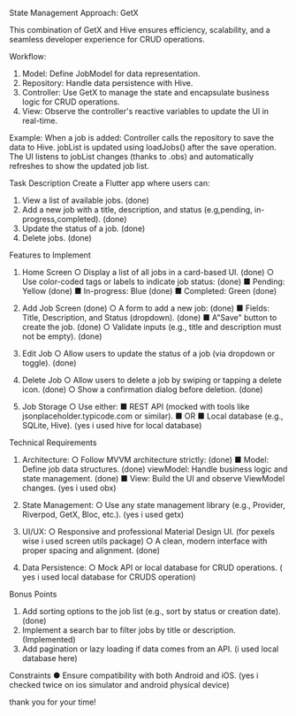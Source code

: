 State Management Approach: GetX

This combination of GetX and Hive ensures efficiency,
scalability, and a seamless developer experience for 
CRUD operations.


Workflow:
1) Model: Define JobModel for data representation.
2) Repository: Handle data persistence with Hive.
3) Controller: Use GetX to manage the state and encapsulate business logic for CRUD operations.
4) View: Observe the controller's reactive variables to update the UI in real-time.


Example:
When a job is added:
Controller calls the repository to save the data to Hive.
jobList is updated using loadJobs() after the save operation.
The UI listens to jobList changes (thanks to .obs) and 
automatically refreshes to show the updated job list.




Task Description
Create a Flutter app where users can:
1. View a list of available jobs. (done)
2. Add a new job with a title, description, and status (e.g,pending, in-progress,completed). (done)
3. Update the status of a job. (done)
4. Delete jobs. (done)

Features to Implement

1. Home Screen
○ Display a list of all jobs in a card-based UI. (done)
○ Use color-coded tags or labels to indicate job status: (done)
■ Pending: Yellow (done)
■ In-progress: Blue (done)
■ Completed: Green (done)

2. Add Job Screen (done)
○ A form to add a new job: (done)
■ Fields: Title, Description, and Status (dropdown). (done)
■ A"Save" button to create the job. (done)
○ Validate inputs (e.g., title and description must not be empty). (done)

3. Edit Job
○ Allow users to update the status of a job (via dropdown or toggle). (done)

4. Delete Job
○ Allow users to delete a job by swiping or tapping a delete icon. (done)
○ Show a confirmation dialog before deletion. (done)

5. Job Storage
○ Use either:
■ REST API (mocked with tools like jsonplaceholder.typicode.com or similar).
■ OR
■ Local database (e.g., SQLite, Hive). (yes i used hive for local database)

Technical Requirements

1. Architecture:
○ Follow MVVM architecture strictly: (done)
■ Model: Define job data structures. (done)
viewModel: Handle business logic and state management. (done)
■ View: Build the UI and observe ViewModel changes. (yes i used obx)

2. State Management:
○ Use any state management library (e.g., Provider, Riverpod, GetX, Bloc, etc.). (yes i used getx)

3. UI/UX:
○ Responsive and professional Material Design UI. (for pexels wise i used screen utils package)
○ A clean, modern interface with proper spacing and alignment. (done)

4. Data Persistence:
○ Mock API or local database for CRUD operations. ( yes i used local database for CRUDS operation)

Bonus Points
1. Add sorting options to the job list (e.g., sort by status or creation date). (done)
2. Implement a search bar to filter jobs by title or description. (Implemented)
3. Add pagination or lazy loading if data comes from an API. (i used local database here)

Constraints
● Ensure compatibility with both Android and iOS. (yes i checked twice on ios simulator and android physical device)

 thank you for your time!